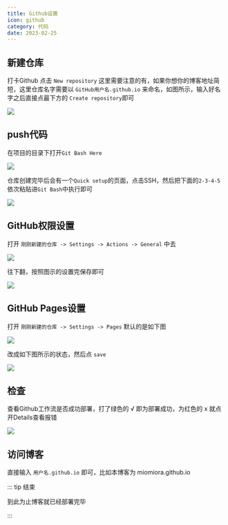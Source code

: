 ```yaml
---
title: Github设置
icon: github
category: 代码
date: 2023-02-25
---
```


## 新建仓库

打卡Github 点击 `New repository` 这里需要注意的有，如果你想你的博客地址简短，这里仓库名字需要以 `GitHub用户名.github.io` 来命名，如图所示，输入好名字之后直接点最下方的 `Create repository`即可

![](https://xingqiu-tuchuang-1256524210.cos.ap-shanghai.myqcloud.com/17292/a1asd4MFW.png)

## push代码

在项目的目录下打开`Git Bash Here`

![](https://xingqiu-tuchuang-1256524210.cos.ap-shanghai.myqcloud.com/17292/WFGSAJR9X.png)

仓库创建完毕后会有一个`Quick setup`的页面，点击SSH，然后把下面的`2-3-4-5`依次粘贴进`Git Bash`中执行即可

![](https://xingqiu-tuchuang-1256524210.cos.ap-shanghai.myqcloud.com/17292/1VG7W988PACG.png)

## GitHub权限设置

打开 `刚刚新建的仓库 -> Settings -> Actions -> General` 中去

![](https://xingqiu-tuchuang-1256524210.cos.ap-shanghai.myqcloud.com/17292/ERQSEBOTTLO3D9LO2.png)

往下翻，按照图示的设置完保存即可

![](https://xingqiu-tuchuang-1256524210.cos.ap-shanghai.myqcloud.com/17292/YPIKIGSV84MNLYH.png)

## GitHub Pages设置

打开 `刚刚新建的仓库 -> Settings -> Pages` 默认的是如下图

![](https://xingqiu-tuchuang-1256524210.cos.ap-shanghai.myqcloud.com/17292/VFIWY9TZ5CKOOQ.png)

改成如下图所示的状态，然后点 `save`

![](https://xingqiu-tuchuang-1256524210.cos.ap-shanghai.myqcloud.com/17292/060FCRXE8TM6AF0W.png)

## 检查

查看Github工作流是否成功部署，打了绿色的 √ 即为部署成功，为红色的 x 就点开Details查看报错

![](https://xingqiu-tuchuang-1256524210.cos.ap-shanghai.myqcloud.com/17292/OMCUGWPGRLP.png)

## 访问博客

直接输入 `用户名.github.io` 即可，比如本博客为 miomiora.github.io

::: tip 结束

到此为止博客就已经部署完毕

:::